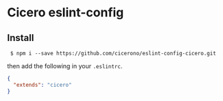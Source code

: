 # Cicero eslint-config

## Install

```
 $ npm i --save https://github.com/cicerono/eslint-config-cicero.git
```

then add the following in your `.eslintrc`.

```json
{
  "extends": "cicero"
}
```
